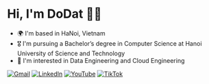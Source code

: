 # Hi, I'm DoDat 🙋‍♂️

- 🌍 I'm based in HaNoi, Vietnam
- 🎖️ I'm pursuing a Bachelor’s degree in Computer Science at Hanoi University of Science and Technology
- 📛 I'm interested in Data Engineering and Cloud Engineering

[![Gmail](https://img.shields.io/badge/Gmail-D14836?style=for-the-badge&logo=gmail&logoColor=white)](mailto:tadod.de@gmail.com) [![LinkedIn](https://img.shields.io/badge/linkedin-%230077B5.svg?style=for-the-badge&logo=linkedin&logoColor=white)](https://www.linkedin.com/in/do-dat-536383245/) [![YouTube](https://img.shields.io/badge/YouTube-%23FF0000.svg?style=for-the-badge&logo=YouTube&logoColor=white)](https://www.youtube.com/@dodat12) [![TikTok](https://img.shields.io/badge/TikTok-%23000000.svg?style=for-the-badge&logo=TikTok&logoColor=white)](https://www.tiktok.com/@do_dat_12)
